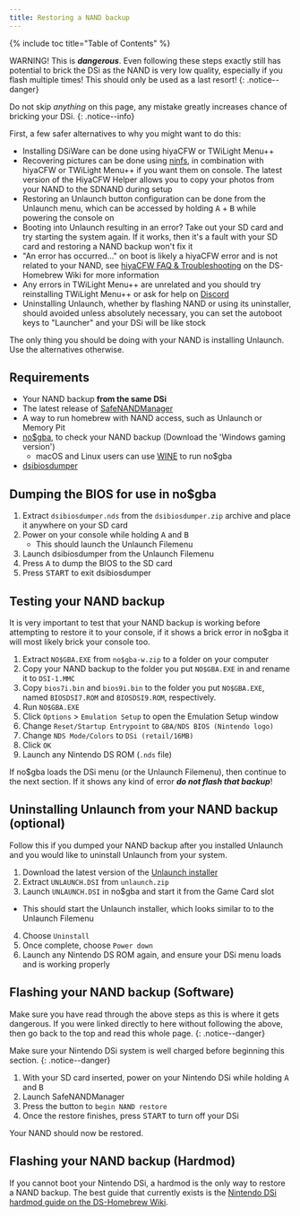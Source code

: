 ```yaml
---
title: Restoring a NAND backup
---
```


{% include toc title="Table of Contents" %}

WARNING! This is ***dangerous***. Even following these steps exactly still has potential to brick the DSi as the NAND is very low quality, especially if you flash multiple times! This should only be used as a last resort!
{: .notice--danger}

Do not skip *anything* on this page, any mistake greatly increases chance of bricking your DSi.
{: .notice--info}

First, a few safer alternatives to why you might want to do this:
- Installing DSiWare can be done using hiyaCFW or TWiLight Menu++
- Recovering pictures can be done using [ninfs](https://github.com/ihaveamac/ninfs/releases), in combination with hiyaCFW or TWiLight Menu++ if you want them on console. The latest version of the HiyaCFW Helper allows you to copy your photos from your NAND to the SDNAND during setup
- Restoring an Unlaunch button configuration can be done from the Unlaunch menu, which can be accessed by holding <kbd class="face">A</kbd> + <kbd class="face">B</kbd> while powering the console on
- Booting into Unlaunch resulting in an error? Take out your SD card and try starting the system again. If it works, then it's a fault with your SD card and restoring a NAND backup won't fix it
- "An error has occurred..." on boot is likely a hiyaCFW error and is not related to your NAND, see [hiyaCFW FAQ & Troubleshooting](https://wiki.ds-homebrew.com/hiyacfw/faq) on the DS-Homebrew Wiki for more information
- Any errors in TWiLight Menu++ are unrelated and you should try reinstalling TWiLight Menu++ or ask for help on [Discord](https://ds-homebrew.com/discord)
- Uninstalling Unlaunch, whether by flashing NAND or using its uninstaller, should avoided unless absolutely necessary, you can set the autoboot keys to "Launcher" and your DSi will be like stock

The only thing you should be doing with your NAND is installing Unlaunch. Use the alternatives otherwise.

## Requirements
- Your NAND backup **from the same DSi**
- The latest release of [SafeNANDManager](https://github.com/DS-Homebrew/SafeNANDManager/releases/latest/download/SafeNANDManager.nds)
- A way to run homebrew with NAND access, such as Unlaunch or Memory Pit
- [no$gba](https://problemkaputt.de/gba.htm), to check your NAND backup (Download the 'Windows gaming version')
  - macOS and Linux users can use [WINE](https://winehq.org) to run no$gba
- [dsibiosdumper](http://melonds.kuribo64.net/downloads/dsibiosdumper.7z)

## Dumping the BIOS for use in no$gba
1. Extract `dsibiosdumper.nds` from the `dsibiosdumper.zip` archive and place it anywhere on your SD card
2. Power on your console while holding <kbd class="face">A</kbd> and <kbd class="face">B</kbd>
   - This should launch the Unlaunch Filemenu
3. Launch dsibiosdumper from the Unlaunch Filemenu
4. Press <kbd class="face">A</kbd> to dump the BIOS to the SD card
5. Press <kbd>START</kbd> to exit dsibiosdumper

## Testing your NAND backup
It is very important to test that your NAND backup is working before attempting to restore it to your console, if it shows a brick error in no$gba it will most likely brick your console too.
1. Extract `NO$GBA.EXE` from `no$gba-w.zip` to a folder on your computer
2. Copy your NAND backup to the folder you put `NO$GBA.EXE` in and rename it to `DSI-1.MMC`
3. Copy `bios7i.bin` and `bios9i.bin` to the folder you put `NO$GBA.EXE`, named `BIOSDSI7.ROM` and `BIOSDSI9.ROM`, respectively.
4. Run `NO$GBA.EXE`
5. Click `Options` > `Emulation Setup` to open the Emulation Setup window
6. Change `Reset/Startup Entrypoint` to `GBA/NDS BIOS (Nintendo logo)`
7. Change `NDS Mode/Colors` to `DSi (retail/16MB)`
8. Click `OK`
9. Launch any Nintendo DS ROM (`.nds` file)

If no$gba loads the DSi menu (or the Unlaunch Filemenu), then continue to the next section. If it shows any kind of error ***do not flash that backup***!

## Uninstalling Unlaunch from your NAND backup (optional)
Follow this if you dumped your NAND backup after you installed Unlaunch and you would like to uninstall Unlaunch from your system.
1. Download the latest version of the [Unlaunch installer](https://problemkaputt.de/unlaunch.zip)
1. Extract `UNLAUNCH.DSI` from `unlaunch.zip`
1. Launch `UNLAUNCH.DSI` in no$gba and start it from the Game Card slot
- This should start the Unlaunch installer, which looks similar to to the Unlaunch Filemenu
4. Choose `Uninstall`
4. Once complete, choose `Power down`
4. Launch any Nintendo DS ROM again, and ensure your DSi menu loads and is working properly

## Flashing your NAND backup (Software)

Make sure you have read through the above steps as this is where it gets dangerous. If you were linked directly to here without following the above, then go back to the top and read this whole page.
{: .notice--danger}

Make sure your Nintendo DSi system is well charged before beginning this section.
{: .notice--danger}

1. With your SD card inserted, power on your Nintendo DSi while holding <kbd class="face">A</kbd> and <kbd class="face">B</kbd>
3. Launch SafeNANDManager
4. Press the button to `begin NAND restore`
6. Once the restore finishes, press <kbd>START</kbd> to turn off your DSi

Your NAND should now be restored.

## Flashing your NAND backup (Hardmod)
If you cannot boot your Nintendo DSi, a hardmod is the only way to restore a NAND backup. The best guide that currently exists is the [Nintendo DSi hardmod guide on the DS-Homebrew Wiki](https://wiki.ds-homebrew.com/ds-index/hardmod#nintendo-dsi).
